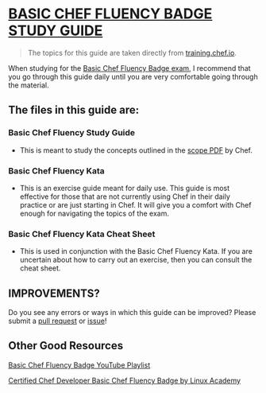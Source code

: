 # [BASIC CHEF FLUENCY BADGE STUDY GUIDE](https://training.chef.io/static/Basic_Chef_Fluency_Badge_Scope.pdf)

> The topics for this guide are taken directly from [training.chef.io](https://training.chef.io). 

When studying for the [Basic Chef Fluency Badge exam](https://training.chef.io/basic-chef-fluency-badge), I recommend that you go through this guide daily until you are very comfortable going through the material. 

## The files in this guide are:
### Basic Chef Fluency Study Guide
  - This is meant to study the concepts outlined in the [scope PDF](https://training.chef.io/static/Basic_Chef_Fluency_Badge_Scope.pdf) by Chef.
### Basic Chef Fluency Kata
  - This is an exercise guide meant for daily use. This guide is most effective for those that are not currently using Chef in their daily practice or are just starting in Chef. It will give you a comfort with Chef enough for navigating the topics of the exam.
### Basic Chef Fluency Kata Cheat Sheet
  - This is used in conjunction with the Basic Chef Fluency Kata. If you are uncertain about how to carry out an exercise, then you can consult the cheat sheet.

## IMPROVEMENTS?
Do you see any errors or ways in which this guide can be improved? Please submit a [pull request](https://github.com/anniehedgpeth/basic-chef-fluency-study-guide/pulls) or [issue](https://github.com/anniehedgpeth/basic-chef-fluency-study-guide/issues)!

## Other Good Resources
[Basic Chef Fluency Badge YouTube Playlist](https://www.youtube.com/playlist?list=PL_H2cfWwTC4yeHbXYOCsJOZadHyCLQ55W)

[Certified Chef Developer Basic Chef Fluency Badge by Linux Academy](https://linuxacademy.com/devops/training/course/name/certified-chef-developer-basic-chef-fluency-badge)
